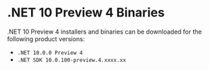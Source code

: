 # .NET 10 Preview 4 Binaries

.NET 10 Preview 4 installers and binaries can be downloaded for the following product versions:

- `.NET 10.0.0 Preview 4`
- `.NET SDK 10.0.100-preview.4.xxxx.xx`
